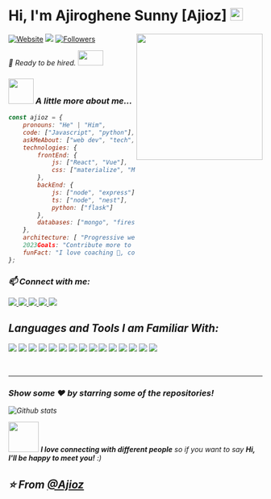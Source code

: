# Hi, I'm Ajiroghene Sunny [Ajioz] <img src="https://media.giphy.com/media/hvRJCLFzcasrR4ia7z/giphy.gif" width="25px">

<img align="right" src="https://miro.medium.com/max/1360/1*IRGHmiGsa16stedQvIaZfw.gif" width='250'/>

[![Website](https://img.shields.io/website?label=ajiozi.com&style=for-the-badge&url=https%3A%2F%2Fajiozi.com)][website]
[![](https://komarev.com/ghpvc/?username=Ajioz&style=for-the-badge)][github]
[![Followers](https://img.shields.io/github/followers/Ajioz?color=1DA1F2&logo=github&style=for-the-badge)][github]

<!-- <p><em> Web Developer at <a href="https://skyitonline.org">SkyIT</a> <img src="https://media.giphy.com/media/fxTxdsbp8AEb6Gaq2B/giphy.gif" width="50" height="30"/></br> -->
<p><em> 🚀 Ready to be hired. <img src="https://media.giphy.com/media/fxTxdsbp8AEb6Gaq2B/giphy.gif" width="50" height="30"/></br>

### <img src="https://media.giphy.com/media/VgCDAzcKvsR6OM0uWg/giphy.gif" width="50"> A little more about me...  

```javascript
const ajioz = {
    pronouns: "He" | "Him",
    code: ["Javascript", "python"],
    askMeAbout: ["web dev", "tech", "app dev", "IoT", "Embedded-system"],
    technologies: {
        frontEnd: {
            js: ["React", "Vue"],
            css: ["materialize", "MUI", "bootstrap", 'tailwind']
        },
        backEnd: {
            js: ["node", "express"],
            ts: ["node", "nest"],
            python: ["flask"]
        },
        databases: ["mongo", "firestore/firebase", "MySql", "sqlite"],
    },
    architecture: [ "Progressive web applications", "Single page applications"],
    2023Goals: "Contribute more to Open Source projects",
    funFact: "I love coaching 🐶, coding and run business"
};
```

### 📫 Connect with me:
<a href="mailto:sunny@ajiozi.com">
  <img src="https://img.shields.io/badge/Gmail-D14836?style=for-the-badge&logo=gmail&logoColor=white">
</a> 
<a href="[https://linkedin.com/in/ajioz](https://www.linkedin.com/in/ajioz/)">
  <img src="https://img.shields.io/badge/LinkedIn-0077B5?style=for-the-badge&logo=linkedin&logoColor=white">
</a>
<a href="[https://facebook.com/Ajioz](https://www.facebook.com/Ajioz)">
  <img src="https://img.shields.io/badge/Facebook-1877F2?style=for-the-badge&logo=facebook&logoColor=white">
</a>
<a href="[https://instagram.com/ajiozi](https://www.instagram.com/ajioz1/)">
  <img src="https://img.shields.io/badge/Instagram-E4405F?style=for-the-badge&logo=instagram&logoColor=white">
</a> 
<a href="https://twitter.com/ajioz_">
  <img src="https://img.shields.io/badge/Twitter-1DA1F2?style=for-the-badge&logo=twitter&logoColor=white">
</a> 

<br />

## Languages and Tools I am Familiar With:

![](https://img.shields.io/badge/Python-777BB4?style=for-the-badge&logo=python&logoColor=white)
![](https://img.shields.io/badge/Flask-FF2D20?style=for-the-badge&logo=flask&logoColor=white)
![](https://img.shields.io/badge/JavaScript-F7DF1E?style=for-the-badge&logo=javascript&logoColor=black)
![](https://img.shields.io/badge/TypeScript-007ACC?style=for-the-badge&logo=typescript&logoColor=white)
![](https://img.shields.io/badge/MySQL-00000F?style=for-the-badge&logo=mysql&logoColor=white)
![](https://img.shields.io/badge/MongoDB-4EA94B?style=for-the-badge&logo=mongodb&logoColor=white)
![](https://img.shields.io/badge/Sequelize-52B0E7?style=for-the-badge&logo=Sequelize&logoColor=white)
![](https://img.shields.io/badge/Heroku-430098?style=for-the-badge&logo=heroku&logoColor=white)
![](https://img.shields.io/badge/Node.js-339933?style=for-the-badge&logo=nodedotjs&logoColor=white)
![](https://img.shields.io/badge/Express.js-000000?style=for-the-badge&logo=express&logoColor=white)
![](https://img.shields.io/badge/Nest.js-35495E?style=for-the-badge&logo=nestdotjs&logoColor=4FC08D)
![](https://img.shields.io/badge/React-20232A?style=for-the-badge&logo=react&logoColor=61DAFB)
![](https://img.shields.io/badge/Redux-593D88?style=for-the-badge&logo=redux&logoColor=white)
![](https://img.shields.io/badge/eslint-3A33D1?style=for-the-badge&logo=eslint&logoColor=white)
![](https://img.shields.io/badge/Git-F05032?style=for-the-badge&logo=git&logoColor=white)

<br /> 

---
### Show some ❤️ by starring some of the repositories!

![Github stats](https://github-readme-stats.vercel.app/api?username=Binay7587&show_icons=true&hide_border=true)

<img src="https://media.giphy.com/media/LnQjpWaON8nhr21vNW/giphy.gif" width="60"> <em><b>I love connecting with different people</b> so if you want to say <b>Hi, I'll be happy to meet you!</b> :)</em>


⭐️ From [@Ajioz](https://github.com/Ajioz)
<br />
---

[website]: https://ajiozi.com
[email]: sunny@ajiozi.com
[working-company-url]: https://www.skyitonline.org/
[twitter]: https://twitter.com/ajioz_
[youtube]: https://www.youtube.com/channel/AjirogheneSunny
[instagram]: https://instagram.com/ajioz1
[linkedin]: https://linkedin.com/in/ajioz
[telegram]: https://t.me/sunny
[github]: https://github.com/Ajioz

